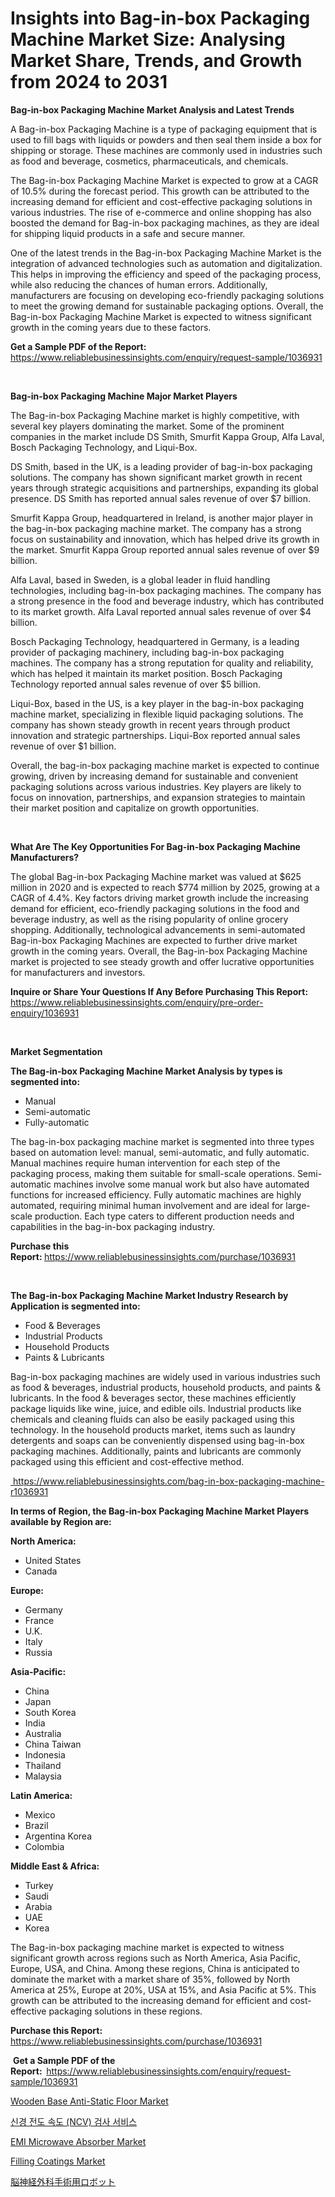 <p><h1>Insights into Bag-in-box Packaging Machine Market Size: Analysing Market Share, Trends, and Growth from 2024 to 2031</h1></p><p><strong>Bag-in-box Packaging Machine Market Analysis and Latest Trends</strong></p>
<p><p>A Bag-in-box Packaging Machine is a type of packaging equipment that is used to fill bags with liquids or powders and then seal them inside a box for shipping or storage. These machines are commonly used in industries such as food and beverage, cosmetics, pharmaceuticals, and chemicals.</p><p>The Bag-in-box Packaging Machine Market is expected to grow at a CAGR of 10.5% during the forecast period. This growth can be attributed to the increasing demand for efficient and cost-effective packaging solutions in various industries. The rise of e-commerce and online shopping has also boosted the demand for Bag-in-box packaging machines, as they are ideal for shipping liquid products in a safe and secure manner.</p><p>One of the latest trends in the Bag-in-box Packaging Machine Market is the integration of advanced technologies such as automation and digitalization. This helps in improving the efficiency and speed of the packaging process, while also reducing the chances of human errors. Additionally, manufacturers are focusing on developing eco-friendly packaging solutions to meet the growing demand for sustainable packaging options. Overall, the Bag-in-box Packaging Machine Market is expected to witness significant growth in the coming years due to these factors.</p></p>
<p><strong>Get a Sample PDF of the Report:&nbsp;</strong> <a href="https://www.reliablebusinessinsights.com/enquiry/request-sample/1036931">https://www.reliablebusinessinsights.com/enquiry/request-sample/1036931</a></p>
<p>&nbsp;</p>
<p><strong>Bag-in-box Packaging Machine Major Market Players</strong></p>
<p><p>The Bag-in-box Packaging Machine market is highly competitive, with several key players dominating the market. Some of the prominent companies in the market include DS Smith, Smurfit Kappa Group, Alfa Laval, Bosch Packaging Technology, and Liqui-Box.</p><p>DS Smith, based in the UK, is a leading provider of bag-in-box packaging solutions. The company has shown significant market growth in recent years through strategic acquisitions and partnerships, expanding its global presence. DS Smith has reported annual sales revenue of over $7 billion.</p><p>Smurfit Kappa Group, headquartered in Ireland, is another major player in the bag-in-box packaging machine market. The company has a strong focus on sustainability and innovation, which has helped drive its growth in the market. Smurfit Kappa Group reported annual sales revenue of over $9 billion.</p><p>Alfa Laval, based in Sweden, is a global leader in fluid handling technologies, including bag-in-box packaging machines. The company has a strong presence in the food and beverage industry, which has contributed to its market growth. Alfa Laval reported annual sales revenue of over $4 billion.</p><p>Bosch Packaging Technology, headquartered in Germany, is a leading provider of packaging machinery, including bag-in-box packaging machines. The company has a strong reputation for quality and reliability, which has helped it maintain its market position. Bosch Packaging Technology reported annual sales revenue of over $5 billion.</p><p>Liqui-Box, based in the US, is a key player in the bag-in-box packaging machine market, specializing in flexible liquid packaging solutions. The company has shown steady growth in recent years through product innovation and strategic partnerships. Liqui-Box reported annual sales revenue of over $1 billion.</p><p>Overall, the bag-in-box packaging machine market is expected to continue growing, driven by increasing demand for sustainable and convenient packaging solutions across various industries. Key players are likely to focus on innovation, partnerships, and expansion strategies to maintain their market position and capitalize on growth opportunities.</p></p>
<p>&nbsp;</p>
<p><strong>What Are The Key Opportunities For Bag-in-box Packaging Machine Manufacturers?</strong></p>
<p><p>The global Bag-in-box Packaging Machine market was valued at $625 million in 2020 and is expected to reach $774 million by 2025, growing at a CAGR of 4.4%. Key factors driving market growth include the increasing demand for efficient, eco-friendly packaging solutions in the food and beverage industry, as well as the rising popularity of online grocery shopping. Additionally, technological advancements in semi-automated Bag-in-box Packaging Machines are expected to further drive market growth in the coming years. Overall, the Bag-in-box Packaging Machine market is projected to see steady growth and offer lucrative opportunities for manufacturers and investors.</p></p>
<p><strong>Inquire or Share Your Questions If Any Before Purchasing This Report:</strong> <a href="https://www.reliablebusinessinsights.com/enquiry/pre-order-enquiry/1036931">https://www.reliablebusinessinsights.com/enquiry/pre-order-enquiry/1036931</a></p>
<p>&nbsp;</p>
<p><strong>Market Segmentation</strong></p>
<p><strong>The Bag-in-box Packaging Machine Market Analysis by types is segmented into:</strong></p>
<p><ul><li>Manual</li><li>Semi-automatic</li><li>Fully-automatic</li></ul></p>
<p><p>The bag-in-box packaging machine market is segmented into three types based on automation level: manual, semi-automatic, and fully automatic. Manual machines require human intervention for each step of the packaging process, making them suitable for small-scale operations. Semi-automatic machines involve some manual work but also have automated functions for increased efficiency. Fully automatic machines are highly automated, requiring minimal human involvement and are ideal for large-scale production. Each type caters to different production needs and capabilities in the bag-in-box packaging industry.</p></p>
<p><strong>Purchase this Report:&nbsp;</strong><a href="https://www.reliablebusinessinsights.com/purchase/1036931">https://www.reliablebusinessinsights.com/purchase/1036931</a></p>
<p>&nbsp;</p>
<p><strong>The Bag-in-box Packaging Machine Market Industry Research by Application is segmented into:</strong></p>
<p><ul><li>Food & Beverages</li><li>Industrial Products</li><li>Household Products</li><li>Paints & Lubricants</li></ul></p>
<p><p>Bag-in-box packaging machines are widely used in various industries such as food & beverages, industrial products, household products, and paints & lubricants. In the food & beverages sector, these machines efficiently package liquids like wine, juice, and edible oils. Industrial products like chemicals and cleaning fluids can also be easily packaged using this technology. In the household products market, items such as laundry detergents and soaps can be conveniently dispensed using bag-in-box packaging machines. Additionally, paints and lubricants are commonly packaged using this efficient and cost-effective method.</p></p>
<p><a href="https://www.reliablebusinessinsights.com/bag-in-box-packaging-machine-r1036931">&nbsp;https://www.reliablebusinessinsights.com/bag-in-box-packaging-machine-r1036931</a></p>
<p><strong>In terms of Region, the Bag-in-box Packaging Machine Market Players available by Region are:</strong></p>
<p>
    <p> <strong> North America: </strong>
        <ul>
            <li>United States</li>
            <li>Canada</li>
        </ul>
        </p> 
    <p> <strong> Europe: </strong>
        <ul>
            <li>Germany</li>
            <li>France</li>
            <li>U.K.</li>
            <li>Italy</li>
            <li>Russia</li>
        </ul>
        </p> 
    <p> <strong> Asia-Pacific: </strong>
        <ul>
            <li>China</li>
            <li>Japan</li>
            <li>South Korea</li>
            <li>India</li>
            <li>Australia</li>
            <li>China Taiwan</li>
            <li>Indonesia</li>
            <li>Thailand</li>
            <li>Malaysia</li>
        </ul>
        </p> 
    <p> <strong> Latin America: </strong>
        <ul>
            <li>Mexico</li>
            <li>Brazil</li>
            <li>Argentina Korea</li>
            <li>Colombia</li>
        </ul>
        </p> 
    <p> <strong> Middle East & Africa: </strong>
        <ul>
            <li>Turkey</li>
            <li>Saudi</li>
            <li>Arabia</li>
            <li>UAE</li>
            <li>Korea</li>
        </ul>
    </p>
    </p>
<p><p>The Bag-in-box packaging machine market is expected to witness significant growth across regions such as North America, Asia Pacific, Europe, USA, and China. Among these regions, China is anticipated to dominate the market with a market share of 35%, followed by North America at 25%, Europe at 20%, USA at 15%, and Asia Pacific at 5%. This growth can be attributed to the increasing demand for efficient and cost-effective packaging solutions in these regions.</p></p>
<p><strong>Purchase this Report: </strong><a href="https://www.reliablebusinessinsights.com/purchase/1036931">https://www.reliablebusinessinsights.com/purchase/1036931</a></p>
<p>&nbsp;<strong>Get a Sample PDF of the Report:&nbsp;&nbsp;</strong><a href="https://www.reliablebusinessinsights.com/enquiry/request-sample/1036931">https://www.reliablebusinessinsights.com/enquiry/request-sample/1036931</a></p>
<p><strong></strong></p>
<p><p><a href="https://issuu.com/reportprime-2/docs/wooden-base-anti-static-floor-market-size-2030.ppt">Wooden Base Anti-Static Floor Market</a></p><p><a href="https://github.com/FelipeGrrady654556/Market-Research-Report-List-1/blob/main/879799280890.md">신경 전도 속도 (NCV) 검사 서비스</a></p><p><a href="https://issuu.com/reportprime-2/docs/emi-microwave-absorber-market-size-2030.pptx">EMI Microwave Absorber Market</a></p><p><a href="https://github.com/wwwkeltoum/Market-Research-Report-List-3/blob/main/filling-coatings-market.md">Filling Coatings Market</a></p><p><a href="https://github.com/CieloStamm/Market-Research-Report-List-1/blob/main/592312988013.md">脳神経外科手術用ロボット</a></p></p>